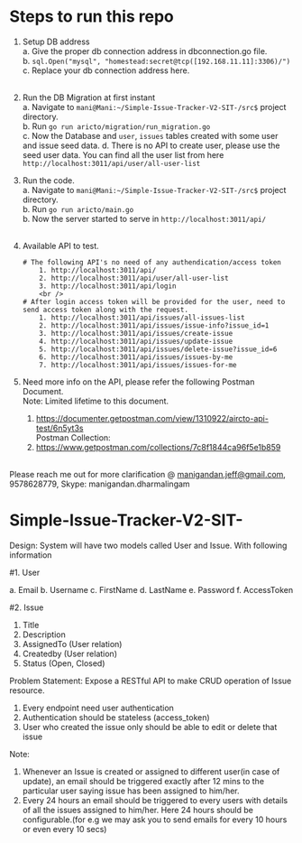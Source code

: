 # Steps to run this repo
1. Setup DB address<br />
	a. Give the proper db connection address in dbconnection.go file.<br />
	b. `sql.Open("mysql", "homestead:secret@tcp([192.168.11.11]:3306)/")`<br />
	c. Replace your db connection address here.<br /><br />	

2. Run the DB Migration at first instant<br />
	a. Navigate to `mani@Mani:~/Simple-Issue-Tracker-V2-SIT-/src$` project directory.<br />
	b. Run `go run aricto/migration/run_migration.go`<br />
	c. Now the Database and `user`, `issues` tables created with some user and issue seed data.
	d. There is no API to create user, please use the seed user data. You can find all the user list from here `http://localhost:3011/api/user/all-user-list`

3. Run the code.<br />
	a. Navigate to `mani@Mani:~/Simple-Issue-Tracker-V2-SIT-/src$` project directory.<br />
	b. Run `go run aricto/main.go`<br />
	b. Now the server started to serve in `http://localhost:3011/api/`<br /><br />

4. Available API to test.<br />
	```shell
	# The following API's no need of any authendication/access token
		1. http://localhost:3011/api/
		2. http://localhost:3011/api/user/all-user-list
		3. http://localhost:3011/api/login
		<br />
	# After login access token will be provided for the user, need to send access token along with the request.
		1. http://localhost:3011/api/issues/all-issues-list
		2. http://localhost:3011/api/issues/issue-info?issue_id=1
		3. http://localhost:3011/api/issues/create-issue
		4. http://localhost:3011/api/issues/update-issue
		5. http://localhost:3011/api/issues/delete-issue?issue_id=6
		6. http://localhost:3011/api/issues/issues-by-me
		7. http://localhost:3011/api/issues/issues-for-me
	```	
		

5. Need more info on the API, please refer the following Postman Document.<br />
	Note: Limited lifetime to this document.<br />
	1. https://documenter.getpostman.com/view/1310922/aircto-api-test/6n5yt3s<br />
	Postman Collection:<br />
	2. https://www.getpostman.com/collections/7c8f1844ca96f5e1b859<br /><br />

Please reach me out for more clarification @ manigandan.jeff@gmail.com, 9578628779, Skype: manigandan.dharmalingam 






# Simple-Issue-Tracker-V2-SIT-

Design:
System will have two models called User and Issue. With following information

#1. User <br />

a. Email
b. Username
c. FirstName
d. LastName
e. Password
f. AccessToken

#2. Issue
1. Title
2. Description
3. AssignedTo (User relation)
4. Createdby (User relation)
5. Status (Open, Closed)

Problem Statement:
Expose a RESTful API to make CRUD operation of Issue resource.
1. Every endpoint need user authentication
2. Authentication should be stateless (access_token)
3. User who created the issue only should be able to edit or delete that issue

Note:
1. Whenever an Issue is created or assigned to different user(in case of update), an email
should be triggered exactly after 12 mins to the particular user saying issue has been
assigned to him/her.
2. Every 24 hours an email should be triggered to every users with details of all the issues
assigned to him/her. Here 24 hours should be configurable.(for e.g we may ask you to
send emails for every 10 hours or even every 10 secs)
